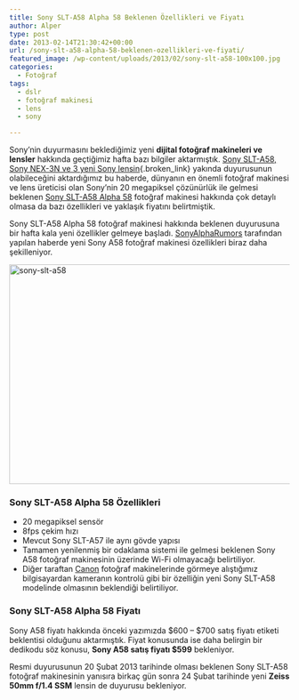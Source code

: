 ```yaml
---
title: Sony SLT-A58 Alpha 58 Beklenen Özellikleri ve Fiyatı
author: Alper
type: post
date: 2013-02-14T21:30:42+00:00
url: /sony-slt-a58-alpha-58-beklenen-ozellikleri-ve-fiyati/
featured_image: /wp-content/uploads/2013/02/sony-slt-a58-100x100.jpg
categories:
  - Fotoğraf
tags:
  - dslr
  - fotoğraf makinesi
  - lens
  - sony

---
```

Sony&#8217;nin duyurmasını beklediğimiz yeni **dijital fotoğraf makineleri ve lensler** hakkında geçtiğimiz hafta bazı bilgiler aktarmıştık. [Sony SLT-A58, Sony NEX-3N ve 3 yeni Sony lensin][1]{.broken_link} yakında duyurusunun olabileceğini aktardığımız bu haberde, dünyanın en önemli fotoğraf makinesi ve lens üreticisi olan Sony’nin 20 megapiksel çözünürlük ile gelmesi beklenen [Sony SLT-A58 Alpha 58][2] fotoğraf makinesi hakkında çok detaylı olmasa da bazı özellikleri ve yaklaşık fiyatını belirtmiştik.

Sony SLT-A58 Alpha 58 fotoğraf makinesi hakkında beklenen duyurusuna bir hafta kala yeni özellikler gelmeye başladı. <a href="http://www.sonyalpharumors.com/sr3-new-a58-info-zeiss-50mm-to-be-announced-too/" target="_blank">SonyAlphaRumors</a> tarafından yapılan haberde yeni Sony A58 fotoğraf makinesi özellikleri biraz daha şekilleniyor.

<img class="aligncenter size-full wp-image-11921" alt="sony-slt-a58" src="https://www.murekkep.org/wp-content/uploads/2013/02/sony-slt-a58.jpg" width="600" height="395" srcset="https://www.murekkep.org/wp-content/uploads/2013/02/sony-slt-a58.jpg 600w, https://www.murekkep.org/wp-content/uploads/2013/02/sony-slt-a58-400x263.jpg 400w, https://www.murekkep.org/wp-content/uploads/2013/02/sony-slt-a58-50x32.jpg 50w, https://www.murekkep.org/wp-content/uploads/2013/02/sony-slt-a58-125x82.jpg 125w, https://www.murekkep.org/wp-content/uploads/2013/02/sony-slt-a58-300x197.jpg 300w, https://www.murekkep.org/wp-content/uploads/2013/02/sony-slt-a58-463x305.jpg 463w" sizes="(max-width: 600px) 100vw, 600px" /> 

### Sony SLT-A58 Alpha 58 Özellikleri

  * 20 megapiksel sensör
  * 8fps çekim hızı
  * Mevcut Sony SLT-A57 ile aynı gövde yapısı
  * Tamamen yenilenmiş bir odaklama sistemi ile gelmesi beklenen Sony A58 fotoğraf makinesinin üzerinde Wi-Fi olmayacağı belirtiliyor.
  * Diğer taraftan [Canon][3] fotoğraf makinelerinde görmeye alıştığımız bilgisayardan kameranın kontrolü gibi bir özelliğin yeni Sony SLT-A58 modelinde olmasının beklendiği belirtiliyor.

### Sony SLT-A58 Alpha 58 Fiyatı

Sony A58 fiyatı hakkında önceki yazımızda $600 &#8211; $700 satış fiyatı etiketi beklentisi olduğunu aktarmıştık. Fiyat konusunda ise daha belirgin bir dedikodu söz konusu, **Sony A58 satış fiyatı $599** bekleniyor.

Resmi duyurusunun 20 Şubat 2013 tarihinde olması beklenen Sony SLT-A58 fotoğraf makinesinin yanısıra birkaç gün sonra 24 Şubat tarihinde yeni **Zeiss 50mm f/1.4 SSM** lensin de duyurusu bekleniyor.

 [1]: https://www.murekkep.org/sony-slt-a58-sony-nex-3n-ve-3-yeni-sony-lens-yakinda-duyurulabilir-11685 "Sony SLT-A58, Sony NEX-3N ve 3 Yeni Sony Lens Yakında Duyurulabilir"
 [2]: https://www.murekkep.org/kamera/sony/slt-a58 "Sony SLT-A58 Alpha 58"
 [3]: https://www.murekkep.org/kamera/canon "Canon"